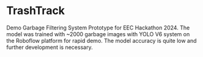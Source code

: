 # TrashTrack


Demo Garbage Filtering System Prototype for EEC Hackathon 2024. The model was trained with ~2000 garbage images with YOLO V6 system on the Roboflow platform for rapid demo. The model accuracy is quite low and further development is necessary.
